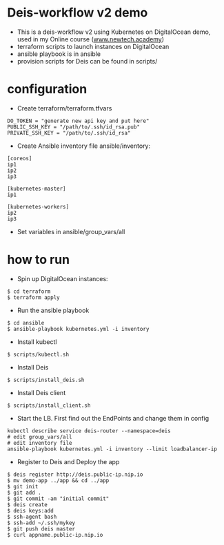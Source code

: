 # Deis-workflow v2 demo
* This is a deis-workflow v2 using Kubernetes on DigitalOcean demo, used in my Online course (www.newtech.academy)
* terraform scripts to launch instances on DigitalOcean
* ansible playbook is in ansible
* provision scripts for Deis can be found in scripts/
# configuration
* Create terraform/terraform.tfvars
```
DO_TOKEN = "generate new api key and put here"
PUBLIC_SSH_KEY = "/path/to/.ssh/id_rsa.pub"
PRIVATE_SSH_KEY = "/path/to/.ssh/id_rsa"
```
* Create Ansible inventory file ansible/inventory:
```
[coreos]
ip1
ip2
ip3

[kubernetes-master]
ip1

[kubernetes-workers]
ip2
ip3

```
* Set variables in ansible/group_vars/all
# how to run
* Spin up DigitalOcean instances:
```
$ cd terraform
$ terraform apply
```
* Run the ansible playbook
```
$ cd ansible
$ ansible-playbook kubernetes.yml -i inventory
```
* Install kubectl
```
$ scripts/kubectl.sh
```
* Install Deis
```
$ scripts/install_deis.sh
```
* Install Deis client
```
$ scripts/install_client.sh
```
* Start the LB. First find out the EndPoints and change them in config
```
kubectl describe service deis-router --namespace=deis
# edit group_vars/all
# edit inventory file
ansible-playbook kubernetes.yml -i inventory --limit loadbalancer-ip
```
* Register to Deis and Deploy the app
```
$ deis register http://deis.public-ip.nip.io
$ mv demo-app ../app && cd ../app
$ git init
$ git add .
$ git commit -am "initial commit"
$ deis create
$ deis keys:add
$ ssh-agent bash
$ ssh-add ~/.ssh/mykey
$ git push deis master
$ curl appname.public-ip.nip.io
```
